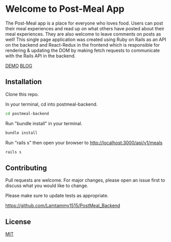 # Welcome to Post-Meal App
The Post-Meal app is a place for everyone who loves food. Users can post their meal experiences and read up on what others have posted about their meal experiences. They are also welcome to leave comments on posts as well! This single page application was created using Ruby on Rails as an API on the backend and React-Redux in the frontend which is responsible for rendering & updating the DOM by making fetch requests to communicate with the Rails API in the backend.

[DEMO](https://youtu.be/gKTd0mx5_no)
[BLOG](https://lamtammy1515.github.io/react_lifecycle_methods)

## Installation

Clone this repo. 

In your terminal, cd into postmeal-backend.
```bash
cd postmeal-backend
```

Run "bundle install" in your terminal.
```bash
bundle install
```

Run "rails s" then open your browser to
[http://localhost:3000/api/v1/meals](http://localhost:3000/api/v1/meals)

```bash
rails s
```

## Contributing
Pull requests are welcome. For major changes, please open an issue first to discuss what you would like to change.

Please make sure to update tests as appropriate.

https://github.com/Lamtammy1515/PostMeal_Backend


## License
[MIT](https://github.com/Lamtammy1515/PostMeal_Client/blob/main/LICENSE.md)